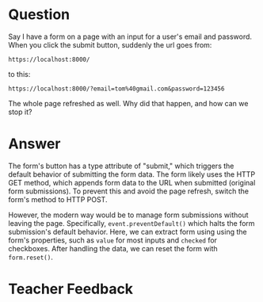 # Question
Say I have a form on a page with an input for a user's email and password. When you click the submit button, suddenly the url goes from:

```plaintext
https://localhost:8000/
```
to this:
```plaintext
https://localhost:8000/?email=tom%40gmail.com&password=123456
```

The whole page refreshed as well. Why did that happen, and how can we stop it?

# Answer
The form's button has a type attribute of "submit," which triggers the default behavior of submitting the form data. The form likely uses the HTTP GET method, which appends form data to the URL when submitted (original form submissions). To prevent this and avoid the page refresh, switch the form's method to HTTP POST. 

However, the modern way would be to manage form submissions without leaving the page. Specifically, `event.preventDefault()` which halts the form submission's default behavior. Here, we can extract form using using the form's properties, such as `value` for most inputs and `checked` for checkboxes. After handling the data, we can reset the form with `form.reset()`.

# Teacher Feedback